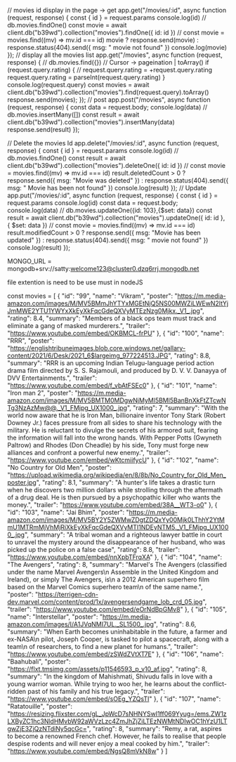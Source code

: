 // movies id display in the page -> get
app.get("/movies/:id", async function (request, response) {
    const { id } = request.params
    console.log(id)
    // db.movies.findOne()
    const movie = await client.db("b39wd").collection("movies").findOne({ id: id })
    // const movie = movies.find((mv) => mv.id === id)
    movie ? response.send(movie) : response.status(404).send({ msg: " movie not found" })
    console.log(movie)
});
// display all the movies list
app.get("/movies", async function (request, response) {
    // db.movies.find({})
    // Cursor -> pageination | toArray()
    if (request.query.rating) {
        // request.query.rating = +request.query.rating
        request.query.rating = parseInt(request.query.rating)
    }
    console.log(request.query)
    const movies = await client.db("b39wd").collection("movies").find(request.query).toArray()
    response.send(movies);
});
// post
app.post("/movies", async function (request, response) {
    const data = request.body;
    console.log(data)
    // db.movies.insertMany([])
    const result = await client.db("b39wd").collection("movies").insertMany(data)
    response.send(result)
});

// Delete the movies Id 
app.delete("/movies/:id", async function (request, response) {
    const { id } = request.params
    console.log(id)
    // db.movies.findOne()
    const result = await client.db("b39wd").collection("movies").deleteOne({ id: id })
    // const movie = movies.find((mv) => mv.id === id)
    result.deletedCount > 0 ? response.send({ msg: "Movie was deleted" }) :
        response.status(404).send({ msg: " Movie  has been not found" })
    console.log(result)
});
// Update
app.put("/movies/:id", async function (request, response) {
    const { id } = request.params
    console.log(id)
    const data = request.body;
    console.log(data)
    // db.movies.updateOne({id: 103},{$set: data})
    const result = await client.db("b39wd").collection("movies").updateOne({ id: id }, { $set: data })
    // const movie = movies.find((mv) => mv.id === id)
    result.modifiedCount > 0 ? response.send({ msg: "Movie has been updated" }) : response.status(404).send({ msg: " movie not found" })
    console.log(result)
});

MONGO_URL = mongodb+srv://satty:welcome123@cluster0.dzq6rrj.mongodb.net

file extention is need to be use must in nodeJS

const movies = [
    {
        "id": "99",
        "name": "Vikram",
        "poster": "https://m.media-amazon.com/images/M/MV5BMmJhYTYxMGEtNjQ5NS00MWZiLWEwN2ItYjJmMWE2YTU1YWYxXkEyXkFqcGdeQXVyMTEzNzg0Mjkx._V1_.jpg",
        "rating": 8.4,
        "summary": "Members of a black ops team must track and eliminate a gang of masked murderers.",
        "trailer": "https://www.youtube.com/embed/OKBMCL-frPU"
    },
    {
        "id": "100",
        "name": "RRR",
        "poster":
            "https://englishtribuneimages.blob.core.windows.net/gallary-content/2021/6/Desk/2021_6$largeimg_977224513.JPG",
        "rating": 8.8,
        "summary": "RRR is an upcoming Indian Telugu-language period action drama film directed by S. S. Rajamouli, and produced by D. V. V. Danayya of DVV Entertainments.",
        "trailer": "https://www.youtube.com/embed/f_vbAtFSEc0"
    },
    {
        "id": "101",
        "name": "Iron man 2",
        "poster": "https://m.media-amazon.com/images/M/MV5BMTM0MDgwNjMyMl5BMl5BanBnXkFtZTcwNTg3NzAzMw@@._V1_FMjpg_UX1000_.jpg",
        "rating": 7,
        "summary": "With the world now aware that he is Iron Man, billionaire inventor Tony Stark (Robert Downey Jr.) faces pressure from all sides to share his technology with the military. He is reluctant to divulge the secrets of his armored suit, fearing the information will fall into the wrong hands. With Pepper Potts (Gwyneth Paltrow) and Rhodes (Don Cheadle) by his side, Tony must forge new alliances and confront a powerful new enemy.",
        "trailer": "https://www.youtube.com/embed/wKtcmiifycU"
    },
    {
        "id": "102",
        "name": "No Country for Old Men",
        "poster": "https://upload.wikimedia.org/wikipedia/en/8/8b/No_Country_for_Old_Men_poster.jpg",
        "rating": 8.1,
        "summary": "A hunter's life takes a drastic turn when he discovers two million dollars while strolling through the aftermath of a drug deal. He is then pursued by a psychopathic killer who wants the money.",
        "trailer": "https://www.youtube.com/embed/38A__WT3-o0"
    },
    {
        "id": "103",
        "name": "Jai Bhim",
        "poster": "https://m.media-amazon.com/images/M/MV5BY2Y5ZWMwZDgtZDQxYy00Mjk0LThhY2YtMmU1MTRmMjVhMjRiXkEyXkFqcGdeQXVyMTI1NDEyNTM5._V1_FMjpg_UX1000_.jpg",
        "summary": "A tribal woman and a righteous lawyer battle in court to unravel the mystery around the disappearance of her husband, who was picked up the police on a false case",
        "rating": 8.8,
        "trailer": "https://www.youtube.com/embed/nnXpbTFrqXA"
    },
    {
        "id": "104",
        "name": "The Avengers",
        "rating": 8,
        "summary": "Marvel's The Avengers (classified under the name Marvel Avengers\n Assemble in the United Kingdom and Ireland), or simply The Avengers, is\n a 2012 American superhero film based on the Marvel Comics superhero team\n of the same name.",
        "poster": "https://terrigen-cdn-dev.marvel.com/content/prod/1x/avengersendgame_lob_crd_05.jpg",
        "trailer": "https://www.youtube.com/embed/eOrNdBpGMv8"
    },
    {
        "id": "105",
        "name": "Interstellar",
        "poster": "https://m.media-amazon.com/images/I/A1JVqNMI7UL._SL1500_.jpg",
        "rating": 8.6,
        "summary": "When Earth becomes uninhabitable in the future, a farmer and ex-NASA\n pilot, Joseph Cooper, is tasked to pilot a spacecraft, along with a team\n of researchers, to find a new planet for humans.",
        "trailer": "https://www.youtube.com/embed/zSWdZVtXT7E"
    },
    {
        "id": "106",
        "name": "Baahubali",
        "poster": "https://flxt.tmsimg.com/assets/p11546593_p_v10_af.jpg",
        "rating": 8,
        "summary": "In the kingdom of Mahishmati, Shivudu falls in love with a young warrior woman. While trying to woo her, he learns about the conflict-ridden past of his family and his true legacy.",
        "trailer": "https://www.youtube.com/embed/sOEg_YZQsTI"
    },
    {
        "id": "107",
        "name": "Ratatouille",
        "poster": "https://resizing.flixster.com/gL_JpWcD7sNHNYSwI1ff069Yyug=/ems.ZW1zLXByZC1hc3NldHMvbW92aWVzLzc4ZmJhZjZiLTEzNWMtNDIwOC1hYzU1LTgwZjE3ZjQzNTdiNy5qcGc=",
        "rating": 8,
        "summary": "Remy, a rat, aspires to become a renowned French chef. However, he fails to realise that people despise rodents and will never enjoy a meal cooked by him.",
        "trailer": "https://www.youtube.com/embed/NgsQ8mVkN8w"
    }
]